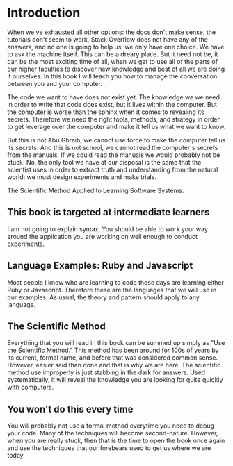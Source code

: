 # Introduction 

When we've exhausted all other options: the docs don't make sense, the tutorials don't seem to work, Stack Overflow does not have any of the answers, and no one is going to help us, we only have one choice.  We have to ask the machine itself.  This can be a dreary place.  But it need not be, it can be the most exciting time of all, when we get to use all of the parts of our higher faculties to discover new knowledge and best of all we are doing it ourselves.  In this book I will teach you how to manage the conversation  between you and your computer.

The code we want to have does not exist yet.  The knowledge we we need in order to write that code does exist, but it lives within the computer.  But the computer is worse than the sphinx when it comes to revealing its secrets.  Therefore we need the right tools, methods, and strategy in order to get leverage over the computer and make it tell us what we want to know.  

But this is not Abu Ghraib, we cannot use force to make the computer tell us its secrets.  And this is not school, we cannot read the computer's secrets from the manuals.  If we could read the manuals we would probably not be stuck.  No, the only tool we have at our disposal is the same that the scientist uses in order to extract truth and understanding from the natural world: we must design experiments and make trials.


The Scientific Method Applied to Learning Software Systems.


## This book is targeted at intermediate learners

I am not going to explain syntax.  You should be able to work your way around the application you are working on well enough to conduct experiments.

## Language Examples:  Ruby and Javascript

Most people I know who are learning to code these days are learning either Ruby or Javascript.  Therefore these are the languages that we will use in our examples.  As usual, the theory and pattern should apply to any language.


## The Scientific Method

Everything that you will read in this book can be summed up simply as "Use the Scientific Method."  This method has been around for 100s of years by its current, formal name, and before that was considered common sense.  However, easier said than done and that is why we are here.  The scientific method use improperly is just stabbing in the dark for answers.  Used systematically, it will reveal the knowledge you are looking for quite quickly with computers.

## You won't do this every time

You will probably not use a formal method everytime you need to debug your code. Many of the techniques will become second-nature.  However, when you are really stuck, then that is the time to open the book once again and use the techniques that our forebears used to get us where we are today.